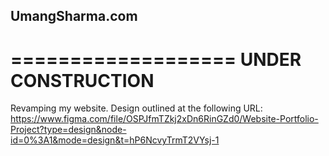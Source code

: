 ## UmangSharma.com

===================
UNDER CONSTRUCTION
===================

Revamping my website. Design outlined at the following URL:
https://www.figma.com/file/OSPJfmTZkj2xDn6RinGZd0/Website-Portfolio-Project?type=design&node-id=0%3A1&mode=design&t=hP6NcvyTrmT2VYsj-1
